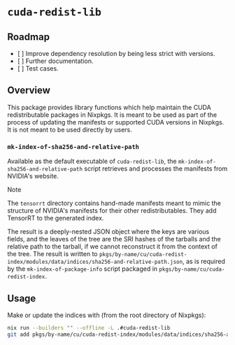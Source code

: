 # `cuda-redist-lib`

## Roadmap

- \[ \] Improve dependency resolution by being less strict with versions.
- \[ \] Further documentation.
- \[ \] Test cases.

## Overview

This package provides library functions which help maintain the CUDA redistributable packages in Nixpkgs. It is meant to be used as part of the process of updating the manifests or supported CUDA versions in Nixpkgs. It is not meant to be used directly by users.

### `mk-index-of-sha256-and-relative-path`

Available as the default executable of `cuda-redist-lib`, the `mk-index-of-sha256-and-relative-path` script retrieves and processes the manifests from NVIDIA's website. 

> [!Note]
>
> The `tensorrt` directory contains hand-made manifests meant to mimic the structure of NVIDIA's manifests for their other redistributables. They add TensorRT to the generated index.

The result is a deeply-nested JSON object where the keys are various fields, and the leaves of the tree are the SRI hashes of the tarballs and the relative path to the tarball, if we cannot reconstruct it from the context of the tree. The result is written to `pkgs/by-name/cu/cuda-redist-index/modules/data/indices/sha256-and-relative-path.json`, as is required by the `mk-index-of-package-info` script packaged in `pkgs/by-name/cu/cuda-redist-index`. 

## Usage

Make or update the indices with (from the root directory of Nixpkgs):

```bash
nix run --builders "" --offline -L .#cuda-redist-lib
git add pkgs/by-name/cu/cuda-redist-index/modules/data/indices/sha256-and-relative-path.json
```
